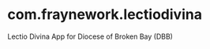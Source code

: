 com.fraynework.lectiodivina
====================

Lectio Divina App for Diocese of Broken Bay (DBB)
